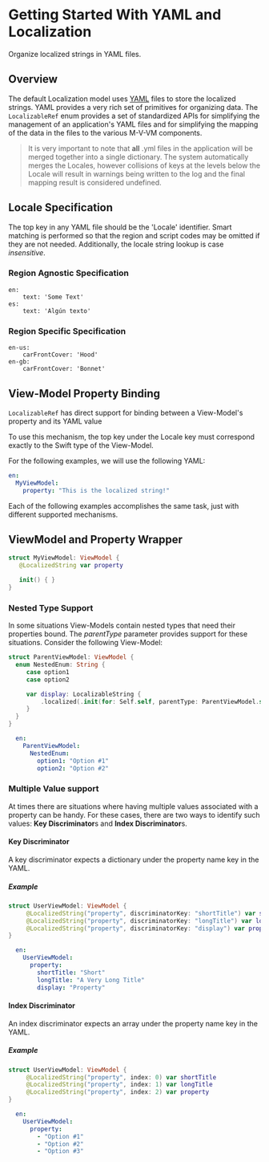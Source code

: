 # Getting Started With YAML and Localization

Organize localized strings in YAML files.

## Overview

The default Localization model uses [YAML](https://yaml.org/) files to store the localized strings.
YAML provides a very rich set of primitives for organizing data.  The ``LocalizableRef`` enum
provides a set of standardized APIs for simplifying the management of an application's YAML
files and for simplifying the mapping of the data in the files to the various M-V-VM components.

> It is very important to note that **all** .yml files in the application will be merged together into a single
> dictionary.  The system automatically merges the Locales, however collisions of keys at the levels below
> the Locale will result in warnings being written to the log and the final mapping result is considered undefined.

## Locale Specification

The top key in any YAML file should be the 'Locale' identifier.  Smart matching is performed so that
the region and script codes may be omitted if they are not needed.  Additionally, the locale string
lookup is case *insensitive*.

### Region Agnostic Specification
```
en:
    text: 'Some Text'
es:
    text: 'Algún texto'
```

### Region Specific Specification
```
en-us:
    carFrontCover: 'Hood'
en-gb:
    carFrontCover: 'Bonnet'
```

## View-Model Property Binding

`LocalizableRef` has direct support for binding between a View-Model's property and its YAML value

To use this mechanism, the top key under the Locale key must correspond exactly to the Swift type of the View-Model.

For the following examples, we will use the following YAML:

```yaml
en:
  MyViewModel:
    property: "This is the localized string!"
```

Each of the following examples accomplishes the same task, just with different supported mechanisms.


## ViewModel and Property Wrapper

```swift
struct MyViewModel: ViewModel {
   @LocalizedString var property

   init() { }
}
```
### Nested Type Support

In some situations View-Models contain nested types that need their properties bound.  The *parentType* parameter
provides support for these situations.  Consider the following View-Model:

```swift
struct ParentViewModel: ViewModel {
  enum NestedEnum: String {
     case option1
     case option2

     var display: LocalizableString {
         .localized(.init(for: Self.self, parentType: ParentViewModel.self, propertyName: rawValue))
     }
  }
}
```

```yaml
  en:
    ParentViewModel:
      NestedEnum:
        option1: "Option #1"
        option2: "Option #2"
```

### Multiple Value support

At times there are situations where having multiple values associated with a property can be handy.  For these cases,
there are two ways to identify such values: **Key Discriminator**s and **Index Discriminator**s.

#### Key Discriminator

A key discriminator expects a dictionary under the property name key in the YAML.

##### Example

```swift
struct UserViewModel: ViewModel {
     @LocalizedString("property", discriminatorKey: "shortTitle") var shortTitle
     @LocalizedString("property", discriminatorKey: "longTitle") var longTitle
     @LocalizedString("property", discriminatorKey: "display") var property
}
```

```yaml
  en:
    UserViewModel:
      property:
        shortTitle: "Short"
        longTitle: "A Very Long Title"
        display: "Property"
```

#### Index Discriminator

An index discriminator expects an array under the property name key in the YAML.

##### Example

```swift
struct UserViewModel: ViewModel {
     @LocalizedString("property", index: 0) var shortTitle
     @LocalizedString("property", index: 1) var longTitle
     @LocalizedString("property", index: 2) var property
}
```

```yaml
  en:
    UserViewModel:
      property:
        - "Option #1"
        - "Option #2"
        - "Option #3"
```

